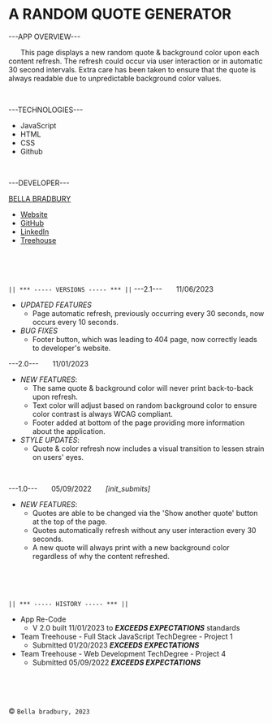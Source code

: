 # A RANDOM QUOTE GENERATOR


---APP OVERVIEW---

  &nbsp; &nbsp; &nbsp; This page displays a new random quote & background color upon each content refresh. The refresh could occur via user interaction or in automatic 30 second intervals. Extra care has been taken to ensure that the quote is always readable due to unpredictable background color values.

</br>

---TECHNOLOGIES---
  - JavaScript
  - HTML
  - CSS
  - Github

</br>

---DEVELOPER---

[BELLA BRADBURY](https://bellabradbury.github.io/)
  - [Website](https://bellabradbury.github.io/)
  - [GitHub](https://github.com/bellabradbury)
  - [LinkedIn](https://www.linkedin.com/in/bella-bradbury/)
  - [Treehouse](https://teamtreehouse.com/profiles/bellabradbury)

</br>
</br>
</br>

`|| *** ----- VERSIONS ----- *** ||`
---2.1--- &nbsp; &nbsp; &nbsp; 11/06/2023
  - *UPDATED FEATURES*
    - Page automatic refresh, previously occurring every 30 seconds, now occurs every 10 seconds.
  - *BUG FIXES*
    - Footer button, which was leading to 404 page, now correctly leads to developer's website.

---2.0--- &nbsp; &nbsp; &nbsp; 11/01/2023
  - *NEW FEATURES*: 
    - The same quote & background color will never print back-to-back upon refresh.
    - Text color will adjust based on random background color to ensure color contrast is always WCAG compliant. 
    - Footer added at bottom of the page providing more information about the application.
  - *STYLE UPDATES*: 
    - Quote & color refresh now includes a visual transition to lessen strain on users' eyes.

</br>

---1.0--- &nbsp; &nbsp; &nbsp; 05/09/2022 &nbsp; &nbsp; &nbsp; *[init_submits]*
  - *NEW FEATURES*: 
    - Quotes are able to be changed via the 'Show another quote' button at the top of the page.
    - Quotes automatically refresh without any user interaction every 30 seconds.
    - A new quote will always print with a new background color regardless of why the content refreshed.

</br>
</br>
</br>

`|| *** ----- HISTORY ----- *** ||`

- App Re-Code
  - V 2.0 built 11/01/2023 to ***EXCEEDS EXPECTATIONS*** standards
- Team Treehouse - Full Stack JavaScript TechDegree - Project 1
  - Submitted 01/20/2023 ***EXCEEDS EXPECTATIONS***
- Team Treehouse - Web Development TechDegree - Project 4
  - Submitted 05/09/2022 ***EXCEEDS EXPECTATIONS***

</br>
</br>
</br>

&copy; `Bella bradbury, 2023`